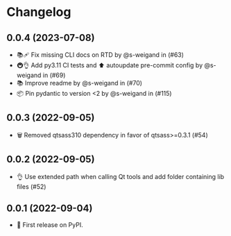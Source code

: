 # Changelog

## 0.0.4 (2023-07-08)

- 📚🩹 Fix missing CLI docs on RTD by @s-weigand in (#63)
- 🚇👌 Add py3.11 CI tests and ⬆️ autoupdate pre-commit config by @s-weigand in (#69)
- 📚 Improve readme by @s-weigand in (#70)
- 📦 Pin pydantic to version <2 by @s-weigand in (#115)

## 0.0.3 (2022-09-05)

- 🗑️ Removed qtsass310 dependency in favor of qtsass>=0.3.1 (#54)

## 0.0.2 (2022-09-05)

- 👌 Use extended path when calling Qt tools and add folder containing lib files (#52)

## 0.0.1 (2022-09-04)

- 🚀 First release on PyPI.
